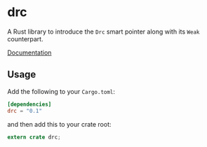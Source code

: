 # drc

A Rust library to introduce the `Drc` smart pointer along with its `Weak` counterpart.

[Documentation](https://docs.rs/drc/)

## Usage

Add the following to your `Cargo.toml`:

```toml
[dependencies]
drc = "0.1"
```

and then add this to your crate root:

```rust
extern crate drc;
```